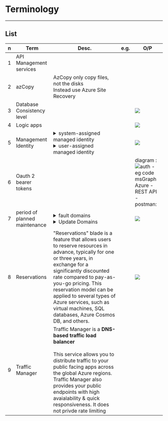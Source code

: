 # Terminology

---

## List
|n|Term|Desc.|e.g.|O/P|
|-|----|-----|----|---|
|1|API Management services|
|2|azCopy|AzCopy only copy files, not the disks<br/>Instead use Azure Site Recovery|
|3|Database Consistency level|||<img src="https://i.imgur.com/bqh8NDd.png">|
|4|Logic apps|||<img src="https://i.imgur.com/NR4fd2u.png">|
|5|Management Identity|<details><summary>system-assigned managed identity</summary>A system-assigned managed identity is an identity that is automatically created by Azure to enable secure access control for Azure resources. It's a feature of Azure Active Directory (Azure AD) that provides Azure services with an automatically managed identity. This identity can be used to authenticate to any service that supports Azure AD authentication, without needing to embed credentials in your code. When you enable a system-assigned managed identity for an Azure service instance, Azure creates an identity for the instance in the Azure AD tenant that's trusted by the subscription. This identity is tied to the lifecycle of the resource and is automatically deleted if the resource is deleted. This makes it an efficient and secure way to manage credentials and access for your Azure resources.</details><details><summary>user-assigned managed identity</summary>A user-assigned managed identity is a type of managed identity in Azure that provides Azure services with an Azure Active Directory identity, which can be used for authentication and authorization purposes. Unlike a system-assigned managed identity, which is directly tied to a specific Azure service instance and is managed by Azure, a user-assigned managed identity is created as a standalone Azure resource. This means it can be created independently of specific service instances and can be assigned to one or more Azure services as needed.<br/><br/>User-assigned managed identities are designed for scenarios where you need a more flexible identity management solution, allowing for the reuse of the same identity across multiple resources. This can simplify the management of credentials for services that need to access or be accessed by other Azure services. Since the identity is managed by Azure Active Directory, it eliminates the need for developers to manage credentials in their code, thereby enhancing security. The lifecycle of a user-assigned managed identity is managed by the user, meaning it does not automatically get deleted when the Azure service it's assigned to is deleted. This allows for more persistent and versatile management of access controls and permissions across your Azure environment.</details>||<img src="https://i.imgur.com/UH3rYMm.png">|
|6|Oauth 2 bearer tokens|||diagram :<br/><img src="https://i.imgur.com/HJ7I2Fw.png">auth - eg code msGraph Azure - REST API - postman:<br/>|
|7|period of planned maintenance|<details><summary>fault domains</summary>grouping of hardware in Azure data centers that share a common **power source** and **network switch**</details><details><summary>Update Domains</summary>logical group of virtual machines and underlying physical hardware that can be rebooted at the same time</details>||<img src="https://i.imgur.com/aLiGsUB.png">|
|8|Reservations|"Reservations" blade is a feature that allows users to reserve resources in advance, typically for one or three years, in exchange for a significantly discounted rate compared to pay-as-you-go pricing. This reservation model can be applied to several types of Azure services, such as virtual machines, SQL databases, Azure Cosmos DB, and others.||<img src="https://i.imgur.com/A0gmoBD.png">|
|9|Traffic Manager|Traffic Manager is a **DNS-based traffic load balancer**<br/><br/>This service allows you to distribute traffic to your public facing apps across the global Azure regions. Traffic Manager also provides your public endpoints with high avaialability & quick responsiveness. It does not privde rate limiting|
